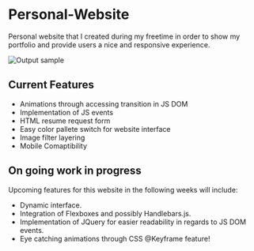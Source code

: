 # Personal-Website
Personal website that I created during my freetime in order to show my portfolio and provide users a nice and responsive experience.

![Output sample](https://github.com/rudypflores/Personal-Website/tree/master/video/sample.gif)

## Current Features

- Animations through accessing transition in JS DOM
- Implementation of JS events
- HTML resume request form
- Easy color pallete switch for website interface
- Image filter layering
- Mobile Comaptibility

## On going work in progress

Upcoming features for this website in the following weeks will include:

  - Dynamic interface.
  - Integration of Flexboxes and possibly Handlebars.js.
  - Implementation of JQuery for easier readability in regards to JS DOM events.
  - Eye catching animations through CSS @Keyframe feature!
